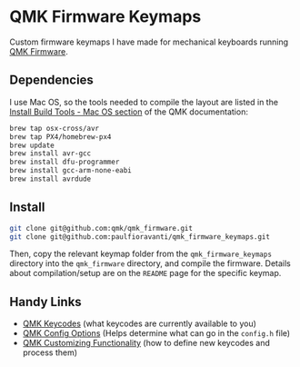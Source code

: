 # QMK Firmware Keymaps

Custom firmware keymaps I have made for mechanical keyboards running
[QMK Firmware][].

## Dependencies

I use Mac OS, so the tools needed to compile the layout are listed in the
[Install Build Tools - Mac OS section][] of the QMK documentation:

```sh
brew tap osx-cross/avr
brew tap PX4/homebrew-px4
brew update
brew install avr-gcc
brew install dfu-programmer
brew install gcc-arm-none-eabi
brew install avrdude
```

## Install

```sh
git clone git@github.com:qmk/qmk_firmware.git
git clone git@github.com:paulfioravanti/qmk_firmware_keymaps.git
```

Then, copy the relevant keymap folder from the `qmk_firmware_keymaps` directory
into the `qmk_firmware` directory, and compile the firmware. Details about
compilation/setup are on the `README` page for the specific keymap.

## Handy Links

- [QMK Keycodes][] (what keycodes are currently available to you)
- [QMK Config Options][] (Helps determine what can go in the `config.h` file)
- [QMK Customizing Functionality][]
  (how to define new keycodes and process them)

[Install Build Tools - Mac OS section]: https://docs.qmk.fm/install-build-tools#macos
[QMK Config Options]: https://docs.qmk.fm/#/config_options
[QMK Customizing Functionality]: https://docs.qmk.fm/#/custom_quantum_functions
[QMK Firmware]: https://qmk.fm/
[QMK Keycodes]: https://docs.qmk.fm/#/keycodes
[Teensy Loader for Mac OS]: https://pjrc.com/teensy/loader_mac.html
